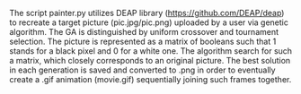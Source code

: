 The script painter.py utilizes DEAP library (https://github.com/DEAP/deap) to recreate a target picture (pic.jpg/pic.png) uploaded by a user via genetic algorithm. The GA is distinguished by uniform crossover and tournament selection. The picture is represented as a matrix of booleans such that 1 stands for a black pixel and 0 for a white one. The algorithm search for such a matrix, which closely corresponds to an original picture. The best solution in each generation is saved and converted to .png in order to eventually create a .gif animation (movie.gif) sequentially  joining such frames together.
